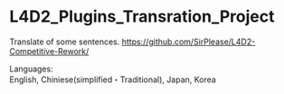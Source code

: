 # L4D2_Plugins_Transration_Project
Translate of some sentences.
https://github.com/SirPlease/L4D2-Competitive-Rework/

Languages:  
English, Chiniese(simplified・Traditional), Japan, Korea
